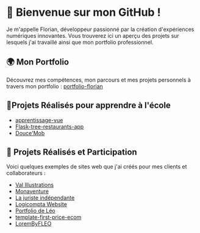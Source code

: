 # 👋 Bienvenue sur mon GitHub !

Je m'appelle Florian, développeur passionné par la création d'expériences numériques innovantes. Vous trouverez ici un aperçu des projets sur lesquels j'ai travaillé ainsi que mon portfolio professionnel.

## 🌍 Mon Portfolio

Découvrez mes compétences, mon parcours et mes projets personnels à travers mon portfolio :
[portfolio-florian](https://portfolio-template-web.vercel.app/)

## 🏫Projets Réalisés pour apprendre à l'école 
- [apprentissage-vue](http://p2203403.pages.univ-lyon1.fr/my-beautiful-vue-app/)
- [Flask-tree-restaurants-app](https://floriaanmtpp.pythonanywhere.com/)
- [Douce'Mob](p2203403.pages.univ-lyon1.fr/sae-webs1/)

## 💼 Projets Réalisés et Participation

Voici quelques exemples de sites web que j'ai créés pour mes clients et collaborateurs :

- [Val Illustrations](https://val-illustrations.vercel.app)
- [Monaventure](https://www.mona-venture.com/)
- [La juriste indépendante](https://la-juriste-independante-v2.vercel.app/)
- [Logicompta Website](https://ffillouxdev.github.io/logicompta-website/)
- [Portfolio de Léo](https://portfolio-leo-vercel.vercel.app/)
- [template-first-price-ecom](https://template-first-price-ecom.vercel.app/)
- [LoremByFLEO](https://lorembyfleo.vercel.app/)


